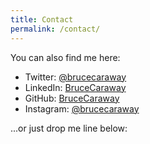 ```yaml
---
title: Contact
permalink: /contact/
---
```

You can also find me here:  

- Twitter: [@brucecaraway](https://twitter.com/brucecaraway)  
- LinkedIn: [BruceCaraway](https://www.linkedin.com/in/brucecaraway)  
- GitHub: [BruceCaraway](https://github.com/BruceCaraway)  
- Instagram: [@brucecaraway](https://www.instagram.com/brucecaraway)  

...or just drop me line below:  

<script type="text/javascript" src="http://form.jotform.us/jsform/51647920752156"></script>
